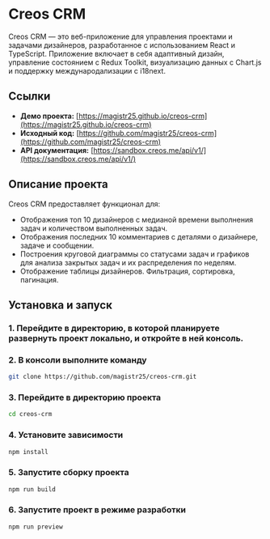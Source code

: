 # Creos CRM

Creos CRM — это веб-приложение для управления проектами и задачами дизайнеров, разработанное с использованием React и TypeScript. Приложение включает в себя адаптивный дизайн, управление состоянием с Redux Toolkit, визуализацию данных с Chart.js и поддержку международализации с i18next.

## Ссылки

- **Демо проекта:** [https://magistr25.github.io/creos-crm](https://magistr25.github.io/creos-crm)
- **Исходный код:** [https://github.com/magistr25/creos-crm](https://github.com/magistr25/creos-crm)
- **API документация:** [https://sandbox.creos.me/api/v1/](https://sandbox.creos.me/api/v1/)

## Описание проекта

Creos CRM предоставляет функционал для:
- Отображения топ 10 дизайнеров с медианой времени выполнения задач и количеством выполненных задач.
- Отображения последних 10 комментариев с деталями о дизайнере, задаче и сообщении.
- Построения круговой диаграммы со статусами задач и графиков для анализа закрытых задач и их распределения по неделям.
- Отображение таблицы дизайнеров. Фильтрация, сортировка, пагинация.

## Установка и запуск
### 1. Перейдите в директорию, в которой планируете развернуть проект локально, и откройте в ней консоль.
### 2. В консоли выполните команду
```bash
git clone https://github.com/magistr25/creos-crm.git
```
### 3. Перейдите в директорию проекта
```bash
cd creos-crm
```
### 4. Установите зависимости
```bash
npm install
```
### 5. Запустите сборку проекта
```bash
npm run build
```
### 6. Запустите проект в режиме разработки
```bash
npm run preview
```
